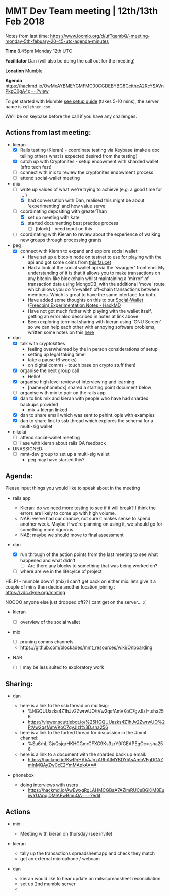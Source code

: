 # MMT Dev Team meeting | 12th/13th Feb 2018

Notes from last time:  https://www.loomio.org/d/ufTqembQ/-meeting-monday-5th-febuary-20-45-utc-agenda-minutes

**Time** 8.45pm Monday 12th UTC

**Facilitator** Dan (will also be doing the call out for the meeting)

**Location** Mumble

**Agenda** https://hackmd.io/OwMxAYBMEYGMFMC00CGDEBYBG8CcithcA2RcYSAVnPkpC0gA4g==?view

To get started with Mumble [see setup guide](https://hackmd.io/MwMw7CBMCG3AtAUxAEwBzwCxoKwCN49pEUkA2TSHFaMMFMgTiA==) (takes 5-10 mins), the server name is  `celehner.com`

We'll be on keybase before the call if you have any challenges.

## Actions from last meeting:

- kieran 
  - [x] Rails testing (Kieran) - coordinate testing via Keybase (make a doc telling others what is expected desired from the testing)
  - [x] catch up with Cryptonites - setup endowment with sharded wallet (afro tech fest)
  - [ ] connect with mix to review the cryptonites endowment process
  - [ ] attend social-wallet meeting

- mix
  - [ ] write up values of what we're trying to achieve (e.g. a good time for ... )
    - [x] had conversation with Dan, realised this might be about 'experimenting' and how value serve 
  - [ ] coordinating depositing with greaterThan
    - [x] set up meeting with kate
    - [x] started documenting best practice process 
      - [ ] [block] - need input on this
  - [ ] coordinating with Kieran to review about the experience of walking new groups through processing grants

- peg
  - [x] connect with Kieran to expand and explore social wallet
    - Have set up a bitcoin node on testnet to use for playing with the api and got some coins from [this faucet](https://testnet.manu.backend.hamburg/faucet)
    - Had a look at the social wallet api via the 'swagger' front end.  My understanding of it is that it allows you to make transactions on any bitcoin-like blockchain whilst maintaining a 'mirror' of transaction data using MongoDB, with the additional 'move' route which allows you do 'in-wallet' off-chain transactions between members.  Which is great to have the same interface for both. 
    - Have added some thoughts on this to our [Social-Wallet (Freecoin) Experimentation Notes - HackMD](https://hackmd.io/JwMwjAHAxgTApsAtGAhgNgOyICwoMwyLTqLAQCsmADMFWCFQEZA=?both)
    - Have not got much futher with playing with the wallet itself, getting an error also described in notes at link above
    - Been exploring terminal sharing with kieran using 'GNU Screen' so we can help each other with annoying software problems, written some notes on this [here](https://github.com/blockades/mmt_resources/wiki/Tools)

- dan
  - [x] talk with cryptokitties
    - feeling overwhelmed by the in person considerations of setup
    - setting up legal taking time!
    - take a pause (6 weeks) 
    - on digital comms  - touch base on crypto stuff then!
  - [x] organise the next group call
      - Hello!
  - [x] organise high level review of interviewing and learning
      -  [name=phonebox] shared a starting point document below
  - [ ] organise with mix to pair on the rails app
  - [x] dan to link mix and kieran with people who have had sharded backups provided
    - mix + kieran linked
  - [x] dan to share email which was sent to pehint_ople with examples
  - [x] dan to share link to ssb thread which explores the schema for a multi-sig wallet

- nikolai
  - [ ] attend social-wallet meeting
  - [ ] liase with kieran about rails QA feedback

- UNASSIGNED:
  - [ ] mmt-dev group to set up a multi-sig wallet
    - peg may have started this?

## Agenda:

Please input things you would like to speak about in the meeting

- rails app
  - Kieran: do we need more testing to see if it will break? I think the errors are likely to come up with high volume. 
  - NAB: we've had our chance, not sure it makes sense to spend another week. Maybe if we're planning on using it, we should go for something more rigorous.
  - NAB: maybe we should move to final assessment

- dan
  - [x] run through of the action points from the last meeting to see what happened and what didn't
      - [ ] Are there any blocks to something that was being worked on?
  - [ ] where are we in the lifecylce of project

HELP! - mumble down? (mix) I can't get back on either
mix: lets give it a couple of mins then decide another location 
joining : https://vdc.dyne.org/mmting

NOOOO
anyone else just dropped off?? I cant get on the server... :(



- kieran
  - [ ] overview of the social wallet

- mix
  - [ ] pruning comms channels

  - https://github.com/blockades/mmt_resources/wiki/Onboarding

- NAB
  - [ ] I may be less suited to exploratory work



## Sharing:

- dan
    - here is a link to the ssb thread on multisig: 
        - %HGQUUazks4Z1hJv2ZwrwUO/tVw2qsfAmVKoC7gvJlzI=.sha256
        - https://viewer.scuttlebot.io/%25HGQUUazks4Z1hJv2ZwrwUO%2FtVw2qsfAmVKoC7gvJlzI%3D.sha256
    - here is a link to the forked thread for discussion in the #mmt channel:
        - %Su6rhLiGjvQsjqrHKHCGmrCFXC9Ks3zrY0fGEAPEgOc=.sha256
    - here is a link to a document with the sharded back up email:
        - https://hackmd.io/KwRgHAbAJgzARhAtMYBDYiAsAmbVFgDGAZmInMQAyZwCcE2YmMApkA==#

- phonebox
    - doing interviews with users
        - https://hackmd.io/AwEwxgRgLAHMCGBaA7AZimRUCsBGKiM8EuiwYUApqiDMlAEwBmuQA===?edit


## Actions

- mix
  - Meeting with kieran on thursday (see invite)

- kieran
  - tally up the transactions spreadsheet:app and check they match
  - get an external microphone / webcam

- dan
  - kieran would like to hear update on rails:spreadsheet reconciliation
  - set up 2nd mumble server
  - 

